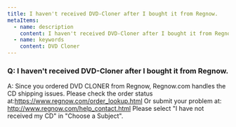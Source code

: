 ```yaml
---
title: I haven't received DVD-Cloner after I bought it from Regnow.
metaItems:
  - name: description
    content: I haven't received DVD-Cloner after I bought it from Regnow.
  - name: keywords
    content: DVD Cloner
---
```


### Q: I haven't received DVD-Cloner after I bought it from Regnow.

A:
Since you ordered DVD CLONER from Regnow, Regnow.com handles the CD shipping issues. Please check the order status at:https://www.regnow.com/order_lookup.html
Or submit your problem at: http://www.regnow.com/help_contact.html
Please select "I have not received my CD" in "Choose a Subject".